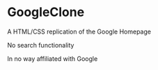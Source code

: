 # GoogleClone
  A HTML/CSS replication of the Google Homepage
  
  No search functionality 
  
  In no way affiliated with Google 
